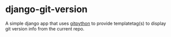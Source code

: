 # django-git-version

A simple django app that uses [gitpython](https://gitpython.readthedocs.io/) to provide
templatetag(s) to display git version info from the current repo.